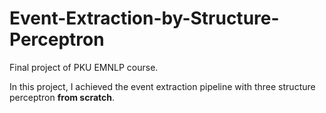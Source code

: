 # Event-Extraction-by-Structure-Perceptron

Final project of PKU EMNLP course.

In this project, I achieved the event extraction pipeline with three structure perceptron **from scratch**.
